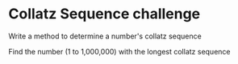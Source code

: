 # Collatz Sequence challenge

Write a method to determine a number's collatz sequence

Find the number (1 to 1,000,000) with the longest collatz sequence
